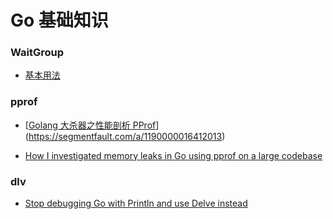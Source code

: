 # Go 基础知识

### WaitGroup

* [基本用法](https://studygolang.com/articles/12972)

### pprof

* [[Golang 大杀器之性能剖析 PProf](https://segmentfault.com/a/1190000016412013)](https://segmentfault.com/a/1190000016412013)

* [How I investigated memory leaks in Go using pprof on a large codebase](https://medium.com/free-code-camp/how-i-investigated-memory-leaks-in-go-using-pprof-on-a-large-codebase-4bec4325e192)

### dlv

* [Stop debugging Go with Println and use Delve instead](https://opensource.com/article/20/6/debug-go-delve)

